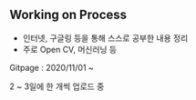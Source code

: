 ## Working on Process
- 인터넷, 구글링 등을 통해 스스로 공부한 내용 정리
- 주로 Open CV, 머신러닝 등

Gitpage : 2020/11/01 ~ <br>

2 ~ 3일에 한 개씩 업로드 중
